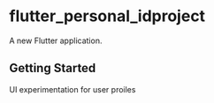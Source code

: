 # flutter_personal_idproject

A new Flutter application.

## Getting Started

UI experimentation for user proiles
